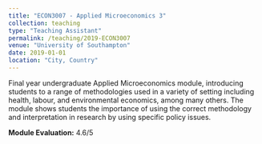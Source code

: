 ```yaml
---
title: "ECON3007 - Applied Microeconomics 3"
collection: teaching
type: "Teaching Assistant"
permalink: /teaching/2019-ECON3007
venue: "University of Southampton"
date: 2019-01-01
location: "City, Country"
---
```


Final year undergraduate Applied Microeconomics module, introducing students to a range of methodologies used in a variety of setting including health, labour, and environmental economics, among many others.  The module shows students the importance of using the correct methodology and interpretation in research by using specific policy issues.

**Module Evaluation:** 4.6/5
